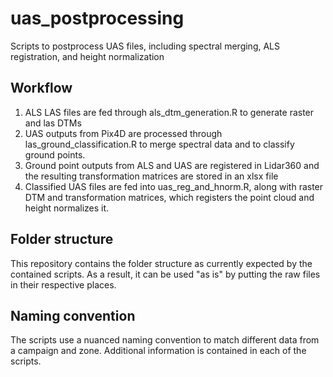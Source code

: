 # uas_postprocessing
Scripts to postprocess UAS files, including spectral merging, ALS registration, and height normalization

## Workflow

1. ALS LAS files are fed through als_dtm_generation.R to generate raster and las DTMs
2. UAS outputs from Pix4D are processed through las_ground_classification.R to merge spectral data and to classify ground points.
3. Ground point outputs from ALS and UAS are registered in Lidar360 and the resulting transformation matrices are stored in an xlsx file
4. Classified UAS files are fed into uas_reg_and_hnorm.R, along with raster DTM and transformation matrices, which registers the point cloud and height normalizes it.

## Folder structure

This repository contains the folder structure as currently expected by the contained scripts. As a result, it can be used "as is" by putting the raw files in their respective places. 

## Naming convention

The scripts use a nuanced naming convention to match different data from a campaign and zone. Additional information is contained in each of the scripts.
